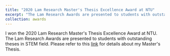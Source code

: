 ```yaml
---
title: "2020 Lam Research Master's Thesis Excellence Award at NTU"
excerpt: "The Lam Research Awards are presented to students with outstanding theses in STEM field."
collection: awards
---
```


I won the 2020 Lam Research Master's Thesis Excellence Award at NTU.
The Lam Research Awards are presented to students with outstanding theses in STEM field.
Please refer to this [link](https://b04901112.github.io/publication/2020-06-thesis) for details about my Master's Thesis.